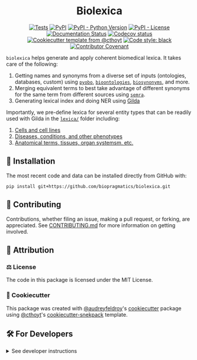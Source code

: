 <!--
<p align="center">
  <img src="https://github.com/biopragmatics/biolexica/raw/main/docs/source/logo.png" height="150">
</p>
-->

<h1 align="center">
  Biolexica
</h1>

<p align="center">
    <a href="https://github.com/biopragmatics/biolexica/actions/workflows/tests.yml">
        <img alt="Tests" src="https://github.com/biopragmatics/biolexica/actions/workflows/tests.yml/badge.svg" /></a>
    <a href="https://pypi.org/project/biolexica">
        <img alt="PyPI" src="https://img.shields.io/pypi/v/biolexica" /></a>
    <a href="https://pypi.org/project/biolexica">
        <img alt="PyPI - Python Version" src="https://img.shields.io/pypi/pyversions/biolexica" /></a>
    <a href="https://github.com/biopragmatics/biolexica/blob/main/LICENSE">
        <img alt="PyPI - License" src="https://img.shields.io/pypi/l/biolexica" /></a>
    <a href='https://biolexica.readthedocs.io/en/latest/?badge=latest'>
        <img src='https://readthedocs.org/projects/biolexica/badge/?version=latest' alt='Documentation Status' /></a>
    <a href="https://codecov.io/gh/biopragmatics/biolexica/branch/main">
        <img src="https://codecov.io/gh/biopragmatics/biolexica/branch/main/graph/badge.svg" alt="Codecov status" /></a>  
    <a href="https://github.com/cthoyt/cookiecutter-python-package">
        <img alt="Cookiecutter template from @cthoyt" src="https://img.shields.io/badge/Cookiecutter-snekpack-blue" /></a>
    <a href='https://github.com/psf/black'>
        <img src='https://img.shields.io/badge/code%20style-black-000000.svg' alt='Code style: black' /></a>
    <a href="https://github.com/biopragmatics/biolexica/blob/main/.github/CODE_OF_CONDUCT.md">
        <img src="https://img.shields.io/badge/Contributor%20Covenant-2.1-4baaaa.svg" alt="Contributor Covenant"/></a>
</p>

`biolexica` helps generate and apply coherent biomedical lexica. It takes care of the following:

1. Getting names and synonyms from a diverse set of inputs (ontologies, databases, custom)
   using [`pyobo`](https://github.com/pyobo/pyobo), [`bioontologies`](https://github.com/biopragmatics/bioontologies), 
   [`biosynonyms`](https://github.com/biopragmatics/biosynonyms), and more.
2. Merging equivalent terms to best take advantage of different synonyms for the same term from different sources
   using [`semra`](https://github.com/biopragmatics/semra).
3. Generating lexical index and doing NER using [Gilda](https://github.com/gyorilab/gilda)

Importantly, we pre-define lexica for several entity types that can be readily used with Gilda in
the [`lexica/`](lexica/) folder including:

1. [Cells and cell lines](lexica/cell)
2. [Diseases, conditions, and other phenotypes](lexica/phenotype)
3. [Anatomical terms, tissues, organ systemsm, etc.](lexica/anatomy)

## 🚀 Installation

<!-- Uncomment this section after your first ``tox -e finish``
The most recent release can be installed from
[PyPI](https://pypi.org/project/biolexica/) with:

```shell
pip install biolexica
```
-->

The most recent code and data can be installed directly from GitHub with:

```shell
pip install git+https://github.com/biopragmatics/biolexica.git
```

## 👐 Contributing

Contributions, whether filing an issue, making a pull request, or forking, are appreciated. See
[CONTRIBUTING.md](https://github.com/biopragmatics/biolexica/blob/master/.github/CONTRIBUTING.md) for more information
on getting involved.

## 👋 Attribution

### ⚖️ License

The code in this package is licensed under the MIT License.

<!--
### 📖 Citation

Citation goes here!
-->

<!--
### 💰 Funding

This project has been supported by the following grants:

| Funding Body                                             | Program                                                                                                                       | Grant           |
|----------------------------------------------------------|-------------------------------------------------------------------------------------------------------------------------------|-----------------|
| DARPA                                                    | [Automating Scientific Knowledge Extraction (ASKE)](https://www.darpa.mil/program/automating-scientific-knowledge-extraction) | HR00111990009   |
-->

### 🍪 Cookiecutter

This package was created with [@audreyfeldroy](https://github.com/audreyfeldroy)'s
[cookiecutter](https://github.com/cookiecutter/cookiecutter) package using [@cthoyt](https://github.com/cthoyt)'s
[cookiecutter-snekpack](https://github.com/cthoyt/cookiecutter-snekpack) template.

## 🛠️ For Developers

<details>
  <summary>See developer instructions</summary>

The final section of the README is for if you want to get involved by making a code contribution.

### Development Installation

To install in development mode, use the following:

```bash
git clone git+https://github.com/biopragmatics/biolexica.git
cd biolexica
pip install -e .
```

### 🥼 Testing

After cloning the repository and installing `tox` with `pip install tox`, the unit tests in the `tests/` folder can be
run reproducibly with:

```shell
tox
```

Additionally, these tests are automatically re-run with each commit in a
[GitHub Action](https://github.com/biopragmatics/biolexica/actions?query=workflow%3ATests).

### 📖 Building the Documentation

The documentation can be built locally using the following:

```shell
git clone git+https://github.com/biopragmatics/biolexica.git
cd biolexica
tox -e docs
open docs/build/html/index.html
``` 

The documentation automatically installs the package as well as the `docs`
extra specified in the [`setup.cfg`](setup.cfg). `sphinx` plugins
like `texext` can be added there. Additionally, they need to be added to the
`extensions` list in [`docs/source/conf.py`](docs/source/conf.py).

The documentation can be deployed to [ReadTheDocs](https://readthedocs.io) using
[this guide](https://docs.readthedocs.io/en/stable/intro/import-guide.html).
The [`.readthedocs.yml`](.readthedocs.yml) YAML file contains all the configuration you'll need.
You can also set up continuous integration on GitHub to check not only that
Sphinx can build the documentation in an isolated environment (i.e., with ``tox -e docs-test``)
but also that [ReadTheDocs can build it too](https://docs.readthedocs.io/en/stable/pull-requests.html).

### 📦 Making a Release

After installing the package in development mode and installing
`tox` with `pip install tox`, the commands for making a new release are contained within the `finish` environment
in `tox.ini`. Run the following from the shell:

```shell
tox -e finish
```

This script does the following:

1. Uses [Bump2Version](https://github.com/c4urself/bump2version) to switch the version number in the `setup.cfg`,
   `src/biolexica/version.py`, and [`docs/source/conf.py`](docs/source/conf.py) to not have the `-dev` suffix
2. Packages the code in both a tar archive and a wheel using [`build`](https://github.com/pypa/build)
3. Uploads to PyPI using [`twine`](https://github.com/pypa/twine). Be sure to have a `.pypirc` file
   configured to avoid the need for manual input at this step
4. Push to GitHub. You'll need to make a release going with the commit where the version was bumped.
5. Bump the version to the next patch. If you made big changes and want to bump the version by minor, you can
   use `tox -e bumpversion -- minor` after.

</details>
